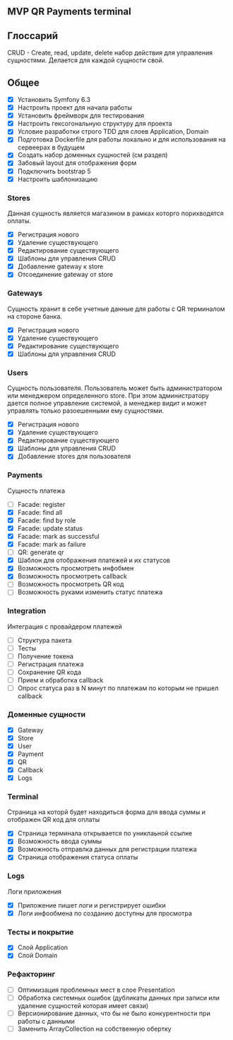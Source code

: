 ## MVP QR Payments terminal

## Глоссарий
CRUD - Create, read, update, delete набор действия для управления сущностями.
Делается для каждой сущности свой.

## Общее
- [X] Установить Symfony 6.3
- [X] Настроить проект для начала работы
- [X] Установить фреймворк для тестирования
- [X] Настроить гексогональную структуру для проекта
- [X] Условие разработки строго TDD для слоев Application, Domain
- [X] Подготовка Dockerfile для работы локально и для использования на сервеерах в будущем
- [X] Создать набор доменных сущностей (см раздел)
- [X] Забовый layout для отображения форм
- [X] Подключить bootstrap 5
- [X] Настроить шаблонизацию

### Stores
Данная сущность является магазином в рамках которго порихводятся оплаты.
- [X] Регистрация нового
- [X] Удаление существующего
- [X] Редактирование существующего
- [X] Шаблоны для управления CRUD
- [X] Добавление gateway к store 
- [X] Отсоединение gateway от store 

### Gateways
Сущность хранит в себе учетные данные для работы с QR терминалом на стороне банка.
- [X] Регистрация нового
- [X] Удаление существующего
- [X] Редактирование существующего
- [X] Шаблоны для управления CRUD

### Users
Сущность пользователя. Пользователь может быть администратором или менеджером определенного store. При этом администратору дается полное управление системой, а менеджер видит и может управлять только разоешенными ему сущностями.

- [X] Регистрация нового
- [X] Удаление существующего
- [X] Редактирование существующего
- [X] Шаблоны для управления CRUD
- [X] Добавление stores для пользователя

### Payments
Сущность платежа

- [ ] Facade: register
- [X] Facade: find all
- [X] Facade: find by role
- [X] Facade: update status
- [X] Facade: mark as successful
- [X] Facade: mark as failure
- [ ] QR: generate qr
- [X] Шаблон для отображения платежей и их статусов
- [X] Возможность просмотреть инфобмен 
- [X] Возможность просмотреть callback 
- [ ] Возможность просмотреть QR код
- [ ] Возможность руками изменить статус платежа

### Integration
Интеграция с провайдером платежей
- [ ] Структура пакета
- [ ] Тесты
- [ ] Получение токена
- [ ] Регистрация платежа
- [ ] Сохранение QR кода
- [ ] Прием и обработка callback
- [ ] Опрос статуса раз в N минут по платежам по которым не пришел callback 

### Доменные сущности
- [X] Gateway
- [X] Store
- [X] User
- [X] Payment
- [X] QR
- [X] Callback
- [X] Logs

### Terminal
Страница на которй будет находиться форма для ввода суммы и отображен QR код для оплаты

- [X] Страница терминала открывается по униклаьной ссылке
- [X] Возможность ввода суммы
- [X] Возможность отправлка данных для регистрации платежа
- [X] Страница отображения статуса оплаты

### Logs
Логи приложения

- [X] Приложение пишет логи и регистрирует ошибки
- [X] Логи инфообмена по созданию доступны для просмотра

### Тесты и покрытие
- [X] Слой Application 
- [X] Слой Domain

### Рефакторинг
- [ ] Оптимизация проблемных мест в слое Presentation
- [ ] Обработка системных ошибок (дубликаты данных при записи или удаление сущностей которая имеет связи)
- [ ] Версионирование данных, что бы не было конкурентности при работы с данными
- [ ] Заменить ArrayCollection на собственную обертку
